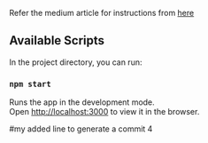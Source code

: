 Refer the medium article for instructions from [here](https://medium.com/swlh/setup-a-ci-cd-pipeline-to-automate-react-app-deployment-on-aws-ec2-82bd0c194f77)



## Available Scripts

In the project directory, you can run:

### `npm start`

Runs the app in the development mode.<br />
Open [http://localhost:3000](http://localhost:3000) to view it in the browser.

#my added line to generate a commit 4
